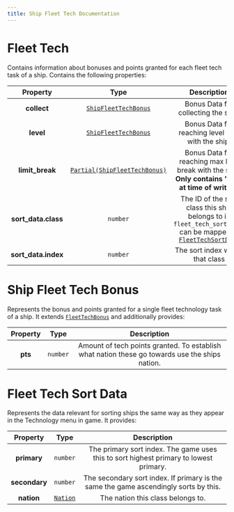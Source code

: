 ```yaml
---
title: Ship Fleet Tech Documentation
---
```


# Fleet Tech

Contains information about bonuses and points granted for each fleet tech task of a ship. Contains
the following properties:

|      Property       |                          Type                           |                                                              Description                                                              |
| :-----------------: | :-----------------------------------------------------: | :-----------------------------------------------------------------------------------------------------------------------------------: |
|     **collect**     |     [`ShipFleetTechBonus`](#ship-fleet-tech-bonus)      |                                                  Bonus Data for collecting the ship.                                                  |
|      **level**      |     [`ShipFleetTechBonus`](#ship-fleet-tech-bonus)      |                                           Bonus Data for reaching level 120 with the ship.                                            |
|   **limit_break**   | [`Partial(ShipFleetTechBonus)`](#ship-fleet-tech-bonus) |                 Bonus Data for reaching max limit break with the ship.<br>**Only contains "pts" at time of writing.**                 |
| **sort_data.class** |                        `number`                         | The ID of the sort class this ship belongs to in `fleet_tech_sort.json` can be mapped to [`FleetTechSortData`](#fleet-tech-sort-data) |
| **sort_data.index** |                        `number`                         |                                                   The sort index within that class                                                    |


# Ship Fleet Tech Bonus

Represents the bonus and points granted for a single fleet technology task of a ship.
It extends [`FleetTechBonus`](../tech_groups/index.md#fleet-tech-bonus) and additionally provides: 

| Property |   Type   |                                          Description                                           |
| :------: | :------: | :--------------------------------------------------------------------------------------------: |
| **pts**  | `number` | Amount of tech points granted. To establish what nation these go towards use the ships nation. |


# Fleet Tech Sort Data
Represents the data relevant for sorting ships the same way as they appear in the Technology menu in game. It provides:

|   Property    |              Type               |                                      Description                                      |
| :-----------: | :-----------------------------: | :-----------------------------------------------------------------------------------: |
|  **primary**  |            `number`             | The primary sort index. The game uses this to sort highest primary to lowest primary. |
| **secondary** |            `number`             | The secondary sort index. If primary is the same the game ascendingly sorts by this.  |
|  **nation**   | [`Nation`](../common.md#nation) |                           The nation this class belongs to.                           |

